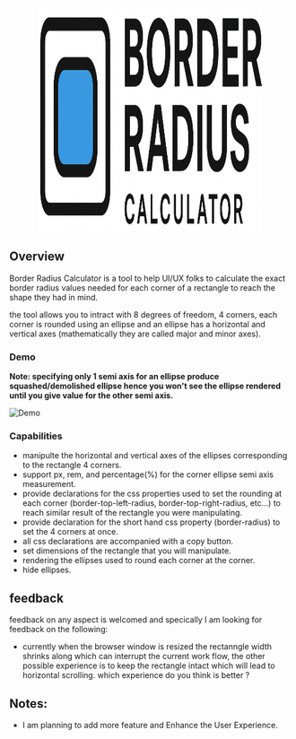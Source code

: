 <p align="center">
  <img width="400" height="400" src="https://github.com/Ahmed-Araby/border-radius-calculator/blob/main/assets/logo/logo.png">
</p>

## Overview

Border Radius Calculator is a tool to help UI/UX folks to calculate the exact border radius values needed for each corner of a rectangle to reach the shape they had in mind.

the tool allows you to intract with 8 degrees of freedom, 4 corners, each corner is rounded using an ellipse and an ellipse has a horizontal and vertical axes (mathematically they are called major and minor axes).

### Demo 
**Note: specifying only 1 semi axis for an ellipse produce squashed/demolished ellipse hence you won't see the ellipse rendered until you give value for the other semi axis.**

![Demo](https://github.com/Ahmed-Araby/border-radius-calculator/blob/main/documentation/tool-in-action.gif)


### Capabilities
* manipulte the horizontal and vertical axes of the ellipses corresponding to the rectangle 4 corners.
* support px, rem, and percentage(%) for the corner ellipse semi axis measurement.
* provide declarations for the css properties used to set the rounding at each corner (border-top-left-radius, border-top-right-radius, etc...) to reach similar result of the rectangle you were manipulating.
* provide declaration for the short hand css property (border-radius) to set the 4 corners at once.
* all css declarations are accompanied with a copy button.
* set dimensions of the rectangle that you will manipulate.
* rendering the ellipses used to round each corner at the corner.
* hide ellipses.

## feedback 
feedback on any aspect is welcomed and specically I am looking for feedback on the following:
* currently when the browser window is resized the rectanngle width shrinks along which can interrupt the current work flow, the other possible experience is to keep the rectangle intact which will lead to horizontal scrolling. which experience do you think is better ?

## Notes:
* I am planning to add more feature and Enhance the User Experience.
